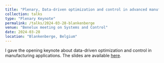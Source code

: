 ```yaml
---
title: "Plenary, Data-driven optimization and control in advanced manufacturing"
collection: talks
type: "Plenary Keynote"
permalink: /talks/2024-03-28-blankenberge
venue: "Benelux meeting on Systems and Control"
date: 2024-03-28
location: "Blankenberge, Belgium"
---
```


I gave the opening keynote about data-driven optimization and control in manufacturing applications. The slides are available [here](https://beneluxmeeting.nl/2024/uploads/bmsc/arupenyan_slides.pdf).

